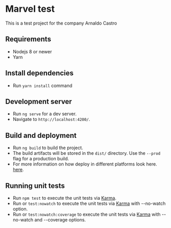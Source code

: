 # Marvel test

This is a test project for the company Arnaldo Castro

## Requirements

* Nodejs 8 or newer 
* Yarn 

## Install dependencies

* Run `yarn install` command 

## Development server

* Run `ng serve` for a dev server. 
* Navigate to `http://localhost:4200/`.

## Build and deployment

* Run `ng build` to build the project. 
* The build artifacts will be stored in the `dist/` directory. Use the `--prod` flag for a production build.
* For more information on how deploy in different platforms look here. [here](https://angular.io/guide/deployment).

## Running unit tests

* Run `npm test` to execute the unit tests via [Karma](https://karma-runner.github.io).
* Run or `test:nowatch` to execute the unit tests via [Karma](https://karma-runner.github.io) with --no-watch option.
* Run or `test:nowatch:coverage` to execute the unit tests via [Karma](https://karma-runner.github.io) with --no-watch and --coverage options.
